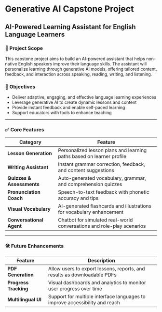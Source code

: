 
# Generative AI Capstone Project  
## AI-Powered Learning Assistant for English Language Learners

### 📌 Project Scope
This capstone project aims to build an AI-powered assistant that helps non-native English speakers improve their language skills. The assistant will personalize learning through generative AI models, offering tailored content, feedback, and interaction across speaking, reading, writing, and listening.

### 🎯 Objectives
- Deliver adaptive, engaging, and effective language learning experiences
- Leverage generative AI to create dynamic lessons and content
- Provide instant feedback and enable self-paced learning
- Support educators with tools to enhance teaching

---

### ✅ Core Features

| Category                 | Feature                                                                 |
|--------------------------|-------------------------------------------------------------------------|
| **Lesson Generation**    | Personalized lesson plans and learning paths based on learner profile   |
| **Writing Assistant**    | Instant grammar correction, feedback, and content suggestions           |
| **Quizzes & Assessments**| Auto-generated vocabulary, grammar, and comprehension quizzes           |
| **Pronunciation Coach**  | Speech-to-text feedback with phonetic accuracy and tips                 |
| **Visual Vocabulary**    | AI-generated flashcards and illustrations for vocabulary enhancement    |
| **Conversational Agent** | Chatbot for simulated real-world conversations and role-play scenarios |

---

### 🛠️ Future Enhancements

| Feature              | Description                                                                  |
|----------------------|------------------------------------------------------------------------------|
| **PDF Generation**    | Allow users to export lessons, reports, and results as downloadable PDFs     |
| **Progress Tracking** | Visual dashboards and analytics to monitor user progress over time           |
| **Multilingual UI**   | Support for multiple interface languages to improve accessibility and reach  |
